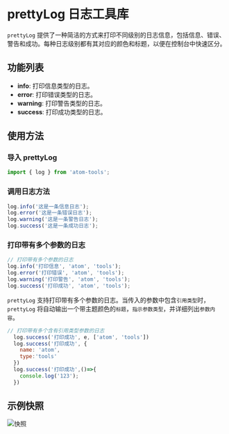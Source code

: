 # prettyLog 日志工具库

`prettyLog` 提供了一种简洁的方式来打印不同级别的日志信息，包括信息、错误、警告和成功。每种日志级别都有其对应的颜色和标题，以便在控制台中快速区分。

## 功能列表
- **info**: 打印信息类型的日志。
- **error**: 打印错误类型的日志。
- **warning**: 打印警告类型的日志。
- **success**: 打印成功类型的日志。


## 使用方法

### 导入 prettyLog
```javascript
import { log } from 'atom-tools';
```

### 调用日志方法
```javascript
log.info('这是一条信息日志');
log.error('这是一条错误日志');
log.warning('这是一条警告日志');
log.success('这是一条成功日志');
```
### 打印带有多个参数的日志

```javascript
// 打印带有多个参数的日志
log.info('打印信息', 'atom', 'tools');
log.error('打印错误', 'atom', 'tools');
log.warning('打印警告', 'atom', 'tools');
log.success('打印成功', 'atom', 'tools');
```

`prettyLog` 支持打印带有多个参数的日志。当传入的参数中包含`引用类型`时，`prettyLog` 将自动输出一个带主题颜色的`标题`，`指示参数类型`，并详细列出`参数内容`。

```javascript
// 打印带有多个含有引用类型参数的日志
  log.success('打印成功', e, ['atom', 'tools'])
  log.success('打印成功', {
    name: 'atom',
    type:'tools'
  })
  log.success('打印成功',()=>{
    console.log('123');
  })
```
## 示例快照
![快照](/image/log-image.png)